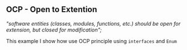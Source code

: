 ## OCP - Open to Extention

*"software entities (classes, modules, functions, etc.) should be open for extension, but closed for modification";*

This example I show how use OCP principle using `interfaces` and `Enum`   

